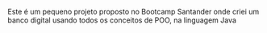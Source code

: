 Este é um pequeno projeto proposto no Bootcamp Santander onde criei um banco digital usando todos os conceitos de POO, na linguagem Java

